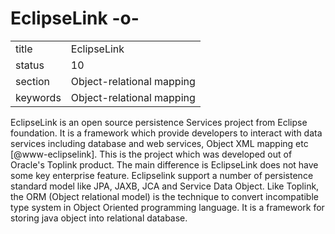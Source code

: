 # EclipseLink -o-


|          |                           |
| -------- | ------------------------- |
| title    | EclipseLink               | 
| status   | 10                        |
| section  | Object-relational mapping |
| keywords | Object-relational mapping |



EclipseLink is an open source persistence Services project from
Eclipse foundation. It is a framework which provide developers to
interact with data services including database and web services,
Object XML mapping etc [@www-eclipselink]. This is the project
which was developed out of Oracle's Toplink product. The main
difference is EclipseLink does not have some key enterprise
feature. Eclipselink support a number of persistence standard model
like JPA, JAXB, JCA and Service Data Object. Like Toplink, the ORM
(Object relational model) is the technique to convert incompatible
type system in Object Oriented programming language. It is a framework
for storing java object into relational database.


     
